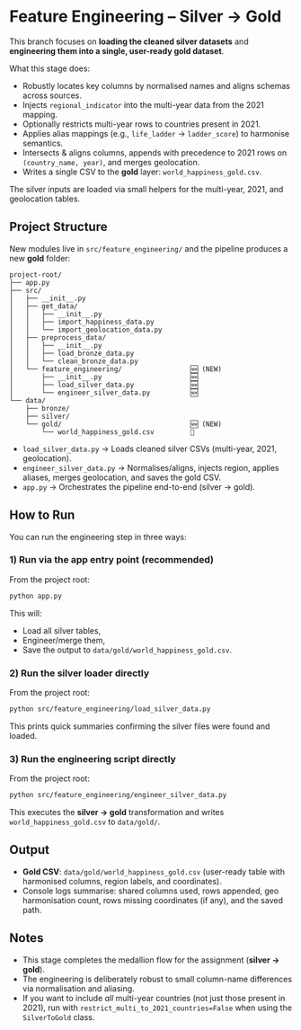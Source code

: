# Feature Engineering – Silver -> Gold

This branch focuses on **loading the cleaned silver datasets** and **engineering them into a single, user-ready gold dataset**.

What this stage does:

* Robustly locates key columns by normalised names and aligns schemas across sources.
* Injects `regional_indicator` into the multi-year data from the 2021 mapping.
* Optionally restricts multi-year rows to countries present in 2021.
* Applies alias mappings (e.g., `life_ladder` -> `ladder_score`) to harmonise semantics.
* Intersects & aligns columns, appends with precedence to 2021 rows on `(country_name, year)`, and merges geolocation.
* Writes a single CSV to the **gold** layer: `world_happiness_gold.csv`.

The silver inputs are loaded via small helpers for the multi-year, 2021, and geolocation tables.

## Project Structure

New modules live in `src/feature_engineering/` and the pipeline produces a new **gold** folder:

```
project-root/
├── app.py
├── src/
│   ├── __init__.py
│   ├── get_data/
│   │   ├── __init__.py
│   │   ├── import_happiness_data.py
│   │   └── import_geolocation_data.py
│   ├── preprocess_data/
│   │   ├── __init__.py
│   │   ├── load_bronze_data.py
│   │   └── clean_bronze_data.py
│   └── feature_engineering/                 🆕 (NEW)
│       ├── __init__.py                      🆕
│       ├── load_silver_data.py              🆕
│       └── engineer_silver_data.py          🆕
└── data/
    ├── bronze/
    ├── silver/
    └── gold/                                🆕 (NEW)
        └── world_happiness_gold.csv         🥇
```

* `load_silver_data.py` -> Loads cleaned silver CSVs (multi-year, 2021, geolocation).
* `engineer_silver_data.py` -> Normalises/aligns, injects region, applies aliases, merges geolocation, and saves the gold CSV.
* `app.py` -> Orchestrates the pipeline end-to-end (silver -> gold).

## How to Run

You can run the engineering step in three ways:

### 1) Run via the app entry point (recommended)

From the project root:

```bash
python app.py
```

This will:

* Load all silver tables,
* Engineer/merge them,
* Save the output to `data/gold/world_happiness_gold.csv`.

### 2) Run the silver loader directly

From the project root:

```bash
python src/feature_engineering/load_silver_data.py
```

This prints quick summaries confirming the silver files were found and loaded.

### 3) Run the engineering script directly

From the project root:

```bash
python src/feature_engineering/engineer_silver_data.py
```

This executes the **silver -> gold** transformation and writes `world_happiness_gold.csv` to `data/gold/`.

## Output

* **Gold CSV**: `data/gold/world_happiness_gold.csv` (user-ready table with harmonised columns, region labels, and coordinates).
* Console logs summarise: shared columns used, rows appended, geo harmonisation count, rows missing coordinates (if any), and the saved path.

## Notes

* This stage completes the medallion flow for the assignment (**silver -> gold**).
* The engineering is deliberately robust to small column-name differences via normalisation and aliasing.
* If you want to include *all* multi-year countries (not just those present in 2021), run with `restrict_multi_to_2021_countries=False` when using the `SilverToGold` class.